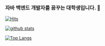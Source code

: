 ### 자바 백엔드 개발자를 꿈꾸는 대학생입니다. 👋
[![Hits](https://hits.seeyoufarm.com/api/count/incr/badge.svg?url=https%3A%2F%2Fgithub.com%2FHwangSoon96)](https://hits.seeyoufarm.com)
<!--
**HwangSoon96/HwangSoon96** is a ✨ _special_ ✨ repository because its `README.md` (this file) appears on your GitHub profile.

Here are some ideas to get you started:

- 🔭 I’m currently working on ...
- 🌱 I’m currently learning ...
- 👯 I’m looking to collaborate on ...
- 🤔 I’m looking for help with ...
- 💬 Ask me about ...
- 📫 How to reach me: ...
- 😄 Pronouns: ...
- ⚡ Fun fact: ...
-->

[![github stats](https://github-readme-stats.vercel.app/api?username=HwangSoon96&show_icons=true&hide_border=true)](https://github.com/HwangSoon96)

[![Top Langs](https://github-readme-stats.vercel.app/api/top-langs/?username=HwangSoon96&layout=compact)](https://github.com/HwangSoon96)
